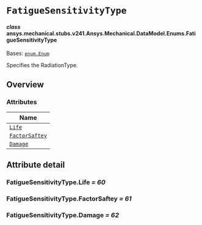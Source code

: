 <!-- vale off -->

<a id="fatiguesensitivitytype"></a>

# `FatigueSensitivityType`

<a id="ansys.mechanical.stubs.v241.Ansys.Mechanical.DataModel.Enums.FatigueSensitivityType"></a>

#### *class* ansys.mechanical.stubs.v241.Ansys.Mechanical.DataModel.Enums.FatigueSensitivityType

Bases: [`enum.Enum`](https://docs.python.org/3/library/enum.html#enum.Enum)

Specifies the RadiationType.

<!-- !! processed by numpydoc !! -->

<a id="overview"></a>

## Overview

### Attributes

| Name |
| -------------------------------------------------------- |
| [`Life`](#FatigueSensitivityType.Life) |
| [`FactorSaftey`](#FatigueSensitivityType.FactorSaftey) |
| [`Damage`](#FatigueSensitivityType.Damage) |

<a id="attribute-detail"></a>

## Attribute detail

<a id="FatigueSensitivityType.Life"></a>

### FatigueSensitivityType.Life *= 60*

<a id="FatigueSensitivityType.FactorSaftey"></a>

### FatigueSensitivityType.FactorSaftey *= 61*

<a id="FatigueSensitivityType.Damage"></a>

### FatigueSensitivityType.Damage *= 62*

<!-- vale on -->
